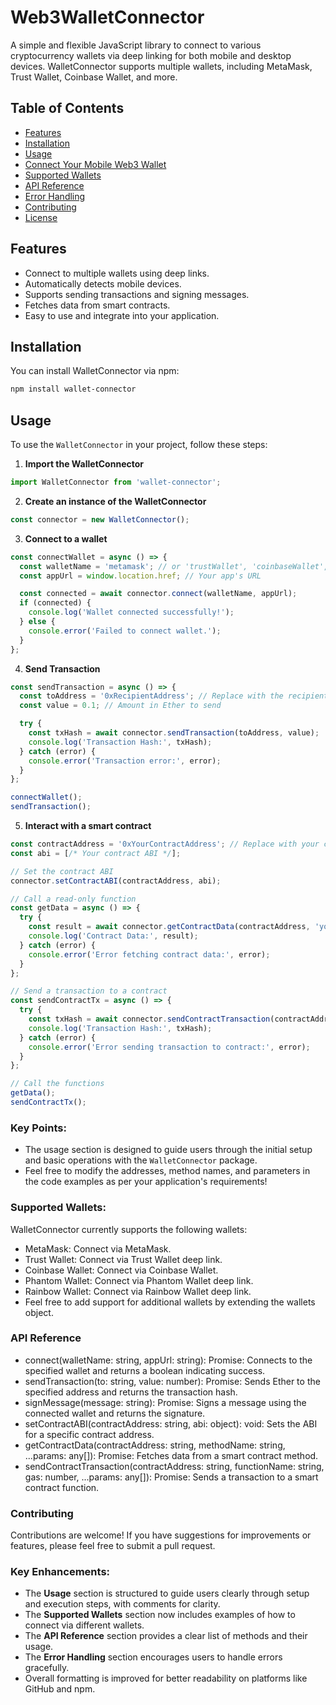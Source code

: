 # Web3WalletConnector

A simple and flexible JavaScript library to connect to various cryptocurrency wallets via deep linking for both mobile and desktop devices. WalletConnector supports multiple wallets, including MetaMask, Trust Wallet, Coinbase Wallet, and more.

## Table of Contents
- [Features](#features)
- [Installation](#installation)
- [Usage](#usage)
- [Connect Your Mobile Web3 Wallet](#connect-your-mobile-web3-wallet)
- [Supported Wallets](#supported-wallets)
- [API Reference](#api-reference)
- [Error Handling](#error-handling)
- [Contributing](#contributing)
- [License](#license)

## Features
- Connect to multiple wallets using deep links.
- Automatically detects mobile devices.
- Supports sending transactions and signing messages.
- Fetches data from smart contracts.
- Easy to use and integrate into your application.

## Installation
You can install WalletConnector via npm:

```bash
npm install wallet-connector
```

## Usage

To use the `WalletConnector` in your project, follow these steps:

1. **Import the WalletConnector**

```javascript
import WalletConnector from 'wallet-connector';
```
2. **Create an instance of the WalletConnector**

```javascript
const connector = new WalletConnector();
```
3. **Connect to a wallet**


```javascript
const connectWallet = async () => {
  const walletName = 'metamask'; // or 'trustWallet', 'coinbaseWallet', etc.
  const appUrl = window.location.href; // Your app's URL

  const connected = await connector.connect(walletName, appUrl);
  if (connected) {
    console.log('Wallet connected successfully!');
  } else {
    console.error('Failed to connect wallet.');
  }
};
```
4. **Send Transaction**


```javascript
const sendTransaction = async () => {
  const toAddress = '0xRecipientAddress'; // Replace with the recipient's address
  const value = 0.1; // Amount in Ether to send

  try {
    const txHash = await connector.sendTransaction(toAddress, value);
    console.log('Transaction Hash:', txHash);
  } catch (error) {
    console.error('Transaction error:', error);
  }
};

connectWallet();
sendTransaction();
```
5. **Interact with a smart contract**


```javascript
const contractAddress = '0xYourContractAddress'; // Replace with your contract address
const abi = [/* Your contract ABI */];

// Set the contract ABI
connector.setContractABI(contractAddress, abi);

// Call a read-only function
const getData = async () => {
  try {
    const result = await connector.getContractData(contractAddress, 'yourMethodName', param1, param2);
    console.log('Contract Data:', result);
  } catch (error) {
    console.error('Error fetching contract data:', error);
  }
};

// Send a transaction to a contract
const sendContractTx = async () => {
  try {
    const txHash = await connector.sendContractTransaction(contractAddress, 'yourFunctionName', 2000000, param1, param2);
    console.log('Transaction Hash:', txHash);
  } catch (error) {
    console.error('Error sending transaction to contract:', error);
  }
};

// Call the functions
getData();
sendContractTx();
```


### Key Points:
- The usage section is designed to guide users through the initial setup and basic operations with the `WalletConnector` package.
- Feel free to modify the addresses, method names, and parameters in the code examples as per your application's requirements!


### Supported Wallets:
WalletConnector currently supports the following wallets:

- MetaMask: Connect via MetaMask.
- Trust Wallet: Connect via Trust Wallet deep link.
- Coinbase Wallet: Connect via Coinbase Wallet.
- Phantom Wallet: Connect via Phantom Wallet deep link.
- Rainbow Wallet: Connect via Rainbow Wallet deep link.
- Feel free to add support for additional wallets by extending the wallets object.

### API Reference
- connect(walletName: string, appUrl: string): Promise<boolean>: Connects to the specified wallet and returns a boolean indicating success.
- sendTransaction(to: string, value: number): Promise<string>: Sends Ether to the specified address and returns the transaction hash.
- signMessage(message: string): Promise<string>: Signs a message using the connected wallet and returns the signature.
- setContractABI(contractAddress: string, abi: object): void: Sets the ABI for a specific contract address.
- getContractData(contractAddress: string, methodName: string, ...params: any[]): Promise<any>: Fetches data from a smart contract method.
- sendContractTransaction(contractAddress: string, functionName: string, gas: number, ...params: any[]): Promise<string>: Sends a transaction to a smart contract function.

### Contributing
Contributions are welcome! If you have suggestions for improvements or features, please feel free to submit a pull request.


### Key Enhancements:
- The **Usage** section is structured to guide users clearly through setup and execution steps, with comments for clarity.
- The **Supported Wallets** section now includes examples of how to connect via different wallets.
- The **API Reference** section provides a clear list of methods and their usage.
- The **Error Handling** section encourages users to handle errors gracefully.
- Overall formatting is improved for better readability on platforms like GitHub and npm.
